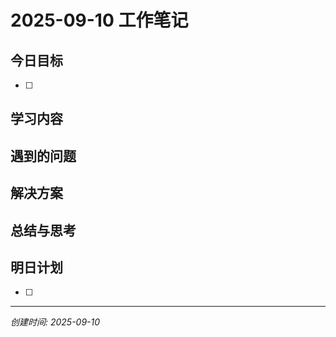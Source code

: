 # 2025-09-10 工作笔记

## 今日目标
- [ ]

## 学习内容

###

## 遇到的问题

###

## 解决方案

###

## 总结与思考

## 明日计划
- [ ]

---
*创建时间: 2025-09-10*